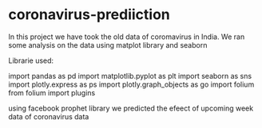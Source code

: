 # coronavirus-prediiction
In this project we have took the old data of coromavirus in India. We ran some analysis on the data using matplot library and seaborn

Librarie used:

import pandas as pd
import matplotlib.pyplot as plt
import seaborn as sns
import plotly.express as ps
import plotly.graph_objects as go
import folium 
from folium import plugins

using facebook prophet library we predicted the efeect of upcoming week data of coronavirus data

